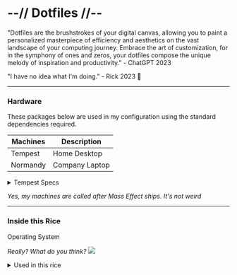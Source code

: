 # --// Dotfiles //--

"Dotfiles are the brushstrokes of your digital canvas, allowing you to paint a personalized masterpiece of efficiency and aesthetics on the vast landscape of your computing journey. Embrace the art of customization, for in the symphony of ones and zeros, your dotfiles compose the unique melody of inspiration and productivity." - ChatGPT 2023

"I have no idea what I'm doing." - Rick 2023 :shrug:

---

### Hardware

These packages below are used in my configuration using the standard dependencies required.

| Machines | Description |
|----------|-------------|
| Tempest  | Home Desktop|
| Normandy | Company Laptop|


<details>
<summary>Tempest Specs</summary>

| Part | Spec |
| ---- | ---- |
| CPU  | Intel i9-9900KF @5Ghz|
| RAM  | 32GB DDR4 (Corsair Vengeance Pro RGB)|
| GPU  | Nvidia GeForce RTX 2070 SUPER|
| Main SSD| Samsung EVO 970 PRO @1TB |
</details>

_Yes, my machines are called after Mass Effect ships. It's not weird_

---

### Inside this Rice

<summary> Operating System</summary>

 _Really? What do you think?_ ![](https://imgs.search.brave.com/RtRAmwwBkbQcgBsDG2mGcTtCz6RHfrdqXbyS6Eg-0hY/rs:fit:860:0:0/g:ce/aHR0cHM6Ly9hcmNo/bGludXgub3JnL3N0/YXRpYy9sb2dvcy9h/cmNobGludXgtbG9n/by1kYXJrLTkwZHBp/LmViZGVlOTJhMTVi/My5wbmc)


<details>
<summary> Used in this rice </summary>

| Desktop | Description |
| ------------- | ------------- |
| hyprland-git  | Main WM (on Normandy)
| hyprland-nvidia-git| Main WM with Nvidia patches (on Tempest)|
| hyprpaper | wallpaper manager|
| mako| notification daemon
| waybar | status bar|
| wofi | app launcher|
| swayidle | idle management daemon|
| wlogout | session management|
| grim | screenshot util|
| slurp| region selector for screensharing / shot|
<details>


